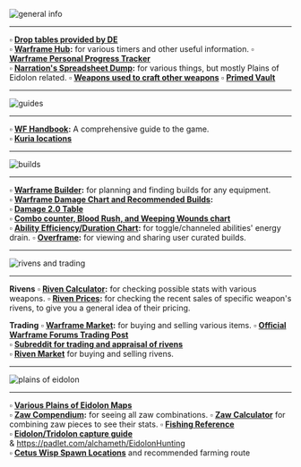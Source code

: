 ![general info](https://i.imgur.com/gChDk1F.png)

---

:white_small_square: **[Drop tables provided by DE](https://n8k6e2y6.ssl.hwcdn.net/repos/hnfvc0o3jnfvc873njb03enrf56.html)**  
:white_small_square: **[Warframe Hub](https://hub.warframestat.us/):** for various timers and other useful information.
:white_small_square: **[Warframe Personal Progress Tracker](https://docs.google.com/spreadsheets/d/1BctbiA-uPPuxX0DdHH5Utr_6H5Uhpu3ok71n1g2kwsM/edit?usp=sharing)**  
:white_small_square: **[Narration's Spreadsheet Dump](https://docs.google.com/spreadsheets/d/1eWa-U2yMrpOUOA7O_Oc5nGvgzN_dd5EUXhtqHA7tdUA/):** for various things, but mostly Plains of Eidolon related. 
:white_small_square: **[Weapons used to craft other weapons](https://i.imgur.com/6oF0qiv.png)**
:white_small_square: **[Primed Vault](https://tenno.zone/vault)**

---

![guides](https://i.imgur.com/aHKb1k2.png)

---

:white_small_square: **[WF Handbook](https://docs.google.com/document/d/1ylw9HK2ol6yam3MMNbycbuHxjmctg3gCqsbI4yy2gK0/edit):** A comprehensive guide to the game.  
:white_small_square: **[Kuria locations](https://steamcommunity.com/sharedfiles/filedetails/?id=508828282)**  

---

![builds](https://i.imgur.com/YdUVO8m.png)

---

:white_small_square: **[Warframe Builder](http://warframe-builder.com/):** for planning and finding builds for any equipment.  
:white_small_square: **[Warframe Damage Chart and Recommended Builds](https://docs.google.com/spreadsheets/d/1lXZVTR_DZAGCqxF1oZi0XyW9P2vdCK1VdmUaOCDTJgE/edit#gid=2038634271):**  
:white_small_square: **[Damage 2.0 Table](https://i.imgur.com/bfpmDb9.png)**  
:white_small_square: **[Combo counter, Blood Rush, and Weeping Wounds chart](https://imgur.com/a/IUIdx)**  
:white_small_square: **[Ability Efficiency/Duration Chart](https://i.imgur.com/ncyYWdM.png):** for toggle/channeled abilities' energy drain.
:white_small_square: **[Overframe](https://overframe.gg/):** for viewing and sharing user curated builds.

---

![rivens and trading](https://i.imgur.com/rxTesnx.png)

---

**__Rivens__**
:white_small_square: **[Riven Calculator](https://semlar.com/rivencalc):** for checking possible stats with various weapons. 
:white_small_square: **[Riven Prices](https://altbdoor.github.io/rivens-json-browse/):** for checking the recent sales of specific weapon's rivens, to give you a general idea of their pricing.

**__Trading__**
:white_small_square: **[Warframe Market](https://warframe.market/):** for buying and selling various items.
:white_small_square: **[Official Warframe Forums Trading Post](https://forums.warframe.com/forum/180-trading-post/)**  
:white_small_square: **[Subreddit for trading and appraisal of rivens](https://www.reddit.com/r/wartrade/)**  
:white_small_square: **[Riven Market](https://riven.market/)** for buying and selling rivens.

---

![plains of eidolon](https://i.imgur.com/Mzb6FkD.png)

---

:white_small_square: **[Various Plains of Eidolon Maps](https://forums.warframe.com/topic/859322-plains-of-eidolon-maps-complete-all-landmarks-resources-fishing-mining/)**  
:white_small_square: **[Zaw Compendium](https://docs.google.com/spreadsheets/d/1oCoeJnIi1LfSZoXhRdVSP1_hTlgnt0Zdb0MsvB-zvhU/htmlview?usp=sharing&sle=true#):** for seeing all zaw combinations.
:white_small_square: **[Zaw Calculator](https://semlar.com/zawcalc/410)** for combining zaw pieces to see their stats.
:white_small_square: **[Fishing Reference](https://hub.warframestat.us/fish)**  
:white_small_square: **[Eidolon/Tridolon capture guide](https://docs.google.com/document/d/1eY6ZZUbLoZwFDmf1WgdOMnM_bjG8ooqV_osHCCxu3Yw/edit#)**  
& https://padlet.com/alchameth/EidolonHunting  
:white_small_square: **[Cetus Wisp Spawn Locations](https://i.imgur.com/iK99WJX.png)** and recommended farming route  
